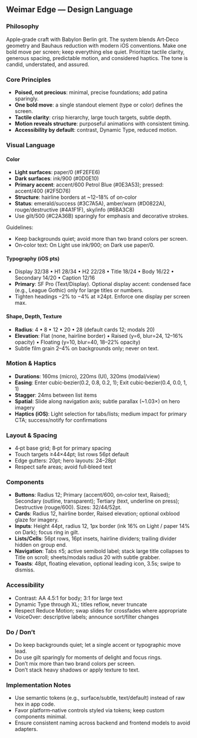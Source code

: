 ## Weimar Edge — Design Language

### Philosophy

Apple‑grade craft with Babylon Berlin grit. The system blends Art‑Deco geometry and Bauhaus reduction with modern iOS conventions. Make one bold move per screen; keep everything else quiet. Prioritize tactile clarity, generous spacing, predictable motion, and considered haptics. The tone is candid, understated, and assured.

### Core Principles

- **Poised, not precious**: minimal, precise foundations; add patina sparingly.
- **One bold move**: a single standout element (type or color) defines the screen.
- **Tactile clarity**: crisp hierarchy, large touch targets, subtle depth.
- **Motion reveals structure**: purposeful animations with consistent timing.
- **Accessibility by default**: contrast, Dynamic Type, reduced motion.

### Visual Language

#### Color

- **Light surfaces**: paper/0 (#F2EFE6)
- **Dark surfaces**: ink/900 (#0D0E10)
- **Primary accent**: accent/600 Petrol Blue (#0E3A53); pressed: accent/400 (#2F5D76)
- **Structure**: hairline borders at ~12–18% of on‑color
- **Status**: emerald/success (#3C7A5A), amber/warn (#D0822A), rouge/destructive (#4A1F1F), sky/info (#6BA3C8)
- Use gilt/500 (#C2A36B) sparingly for emphasis and decorative strokes.

Guidelines:
- Keep backgrounds quiet; avoid more than two brand colors per screen.
- On‑color text: On Light use ink/900; on Dark use paper/0.

#### Typography (iOS pts)

- Display 32/38 • H1 28/34 • H2 22/28 • Title 18/24 • Body 16/22 • Secondary 14/20 • Caption 12/16
- **Primary**: SF Pro (Text/Display). Optional display accent: condensed face (e.g., League Gothic) only for large titles or numbers.
- Tighten headings −2% to −4% at ≥24pt. Enforce one display per screen max.

#### Shape, Depth, Texture

- **Radius**: 4 • 8 • 12 • 20 • 28 (default cards 12; modals 20)
- **Elevation**: Flat (none, hairline border) • Raised (y=6, blur=24, 12–16% opacity) • Floating (y=10, blur=40, 18–22% opacity)
- Subtle film grain 2–4% on backgrounds only; never on text.

### Motion & Haptics

- **Durations**: 160ms (micro), 220ms (UI), 320ms (modal/view)
- **Easing**: Enter cubic‑bezier(0.2, 0.8, 0.2, 1); Exit cubic‑bezier(0.4, 0.0, 1, 1)
- **Stagger**: 24ms between list items
- **Spatial**: Slide along navigation axis; subtle parallax (~1.03×) on hero imagery
- **Haptics (iOS)**: Light selection for tabs/lists; medium impact for primary CTA; success/notify for confirmations

### Layout & Spacing

- 4‑pt base grid; 8‑pt for primary spacing
- Touch targets ≥44×44pt; list rows 56pt default
- Edge gutters: 20pt; hero layouts: 24–28pt
- Respect safe areas; avoid full‑bleed text

### Components

- **Buttons**: Radius 12; Primary (accent/600, on‑color text, Raised); Secondary (outline, transparent); Tertiary (text, underline on press); Destructive (rouge/600). Sizes: 32/44/52pt.
- **Cards**: Radius 12, hairline border, Raised elevation; optional oxblood glaze for imagery.
- **Inputs**: Height 44pt, radius 12, 1px border (ink 16% on Light / paper 14% on Dark); focus ring in gilt.
- **Lists/Cells**: 56pt rows, 16pt insets, hairline dividers; trailing divider hidden on group end.
- **Navigation**: Tabs ≤5; active semibold label; stack large title collapses to Title on scroll; sheets/modals radius 20 with subtle grabber.
- **Toasts**: 48pt, floating elevation, optional leading icon, 3.5s; swipe to dismiss.

### Accessibility

- Contrast: AA 4.5:1 for body; 3:1 for large text
- Dynamic Type through XL; titles reflow, never truncate
- Respect Reduce Motion; swap slides for crossfades where appropriate
- VoiceOver: descriptive labels; announce sort/filter changes

### Do / Don’t

- Do keep backgrounds quiet; let a single accent or typographic move lead.
- Do use gilt sparingly for moments of delight and focus rings.
- Don’t mix more than two brand colors per screen.
- Don’t stack heavy shadows or apply texture to text.

### Implementation Notes

- Use semantic tokens (e.g., surface/subtle, text/default) instead of raw hex in app code.
- Favor platform‑native controls styled via tokens; keep custom components minimal.
- Ensure consistent naming across backend and frontend models to avoid adapters.
